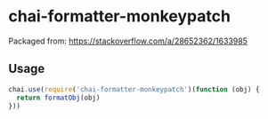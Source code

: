 # chai-formatter-monkeypatch

Packaged from: <https://stackoverflow.com/a/28652362/1633985>

## Usage

```javascript
chai.use(require('chai-formatter-monkeypatch')(function (obj) {
  return formatObj(obj)
}))
```
